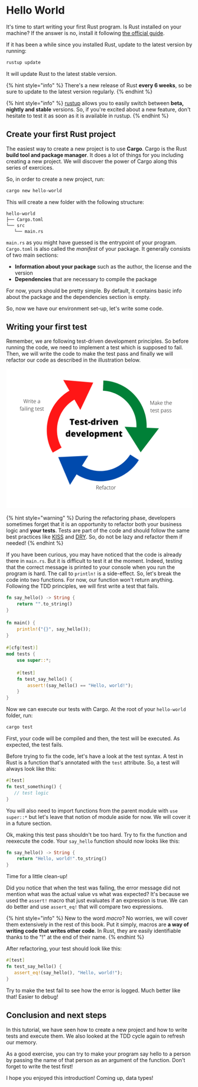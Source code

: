 # Hello World

It's time to start writing your first Rust program. Is Rust installed on your machine? If the answer is no, install it following [the official guide](https://www.rust-lang.org/tools/install).

If it has been a while since you installed Rust, update to the latest version by running:

```bash
rustup update
```

It will update Rust to the latest stable version.

{% hint style="info" %}
There's a new release of Rust **every 6 weeks**, so be sure to update to the latest version regularly.
{% endhint %}

{% hint style="info" %}
[rustup](https://github.com/rust-lang/rustup/blob/master/README.md) allows you to easily switch between **beta, nightly and stable** versions. So, if you're excited about a new feature, don't hesitate to test it as soon as it is available in rustup.
{% endhint %}

## Create your first Rust project

The easiest way to create a new project is to use **Cargo**. Cargo is the Rust **build tool and package manager**. It does a lot of things for you including creating a new project. We will discover the power of Cargo along this series of exercices.

So, in order to create a new project, run:

```bash
cargo new hello-world
```

This will create a new folder with the following structure:

```console
hello-world
├── Cargo.toml
└── src
   └── main.rs
```

`main.rs` as you might have guessed is the entrypoint of your program. `Cargo.toml` is also called the *manifest* of your package. It generally consists of two main sections:

* **Information about your package** such as the author, the license and the version
* **Dependencies** that are necessary to compile the package

For now, yours should be pretty simple. By default, it contains basic info about the package and the dependencies section is empty.

So, now we have our environment set-up, let's write some code.

## Writing your first test

Remember, we are following test-driven development principles. So before running the code, we need to implement a test which is supposed to fail. Then, we will write the code to make the test pass and finally we will refactor our code as described in the illustration below.

![TDD cycle](assets/tdd_cycle.png "TDD cycle")

{% hint style="warning" %}
During the refactoring phase, developers sometimes forget that it is an opportunity to refactor both your business logic and **your tests**. Tests are part of the code and should follow the same best practices like [KISS](https://en.wikipedia.org/wiki/KISS_principle) and [DRY](https://en.wikipedia.org/wiki/Don%27t_repeat_yourself). So, do not be lazy and refactor them if needed!
{% endhint %}

If you have been curious, you may have noticed that the code is already there in `main.rs`. But it is difficult to test it at the moment. Indeed, testing that the correct message is printed to your console when you run the program is hard. The call to `println!` is a side-effect. So, let's break the code into two functions. For now, our function won't return anything. Following the TDD principles, we will first write a test that fails.

```rust
fn say_hello() -> String {
    return "".to_string()
}

fn main() {
    println!("{}", say_hello());
}

#[cfg(test)]
mod tests {
    use super::*;

    #[test]
    fn test_say_hello() {
        assert!(say_hello() == "Hello, world!");
    }
}
```

Now we can execute our tests with Cargo. At the root of your `hello-world` folder, run:

```bash
cargo test
```

First, your code will be compiled and then, the test will be executed. As expected, the test fails.

Before trying to fix the code, let's have a look at the test syntax. A test in Rust is a function that's annotated with the `test` attribute. So, a test will always look like this:

```rust
#[test]
fn test_something() {
   // test logic
}
```

You will also need to import functions from the parent module with `use super::*` but let's leave that notion of module aside for now. We will cover it in a future section.

Ok, making this test pass shouldn't be too hard. Try to fix the function and reexecute the code. Your `say_hello` function should now looks like this:

```rust
fn say_hello() -> String {
    return "Hello, world!".to_string()
}
```

Time for a little clean-up!

Did you notice that when the test was failing, the error message did not mention what was the actual value vs what was expected? It's because we used the `assert!` macro that just evaluates if an expression is true. We can do better and use `assert_eq!` that will compare two expressions.

{% hint style="info" %}
New to the word *macro*? No worries, we will cover them extensively in the rest of this book. Put it simply, macros are **a way of writing code that writes other code**. In Rust, they are easily identifiable thanks to the "!" at the end of their name.
{% endhint %}

After refactoring, your test should look like this:

```rust
#[test]
fn test_say_hello() {
   assert_eq!(say_hello(), "Hello, world!");
}
```

Try to make the test fail to see how the error is logged. Much better like that! Easier to debug!

## Conclusion and next steps

In this tutorial, we have seen how to create a new project and how to write tests and execute them. We also looked at the TDD cycle again to refresh our memory.

As a good exercise, you can try to make your program say hello to a person by passing the name of that person as an argument of the function. Don't forget to write the test first!

I hope you enjoyed this introduction! Coming up, data types!
